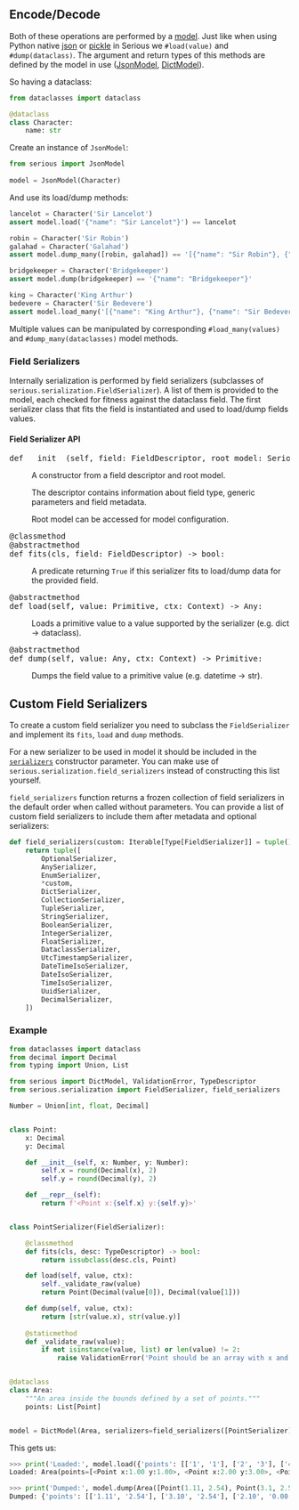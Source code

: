 ## Encode/Decode

Both of these operations are performed by a [model](models.md). 
Just like when using Python native [json][py-json] or [pickle][py-pickle] in Serious we `#load(value)`
and `#dump(dataclass)`. The argument and return types of this methods are defined by the model in use
 ([JsonModel][json-model], [DictModel][dict-model]).

So having a dataclass:
```python
from dataclasses import dataclass

@dataclass
class Character:
    name: str
```

Create an instance of `JsonModel`:  
```python
from serious import JsonModel
    
model = JsonModel(Character)
```

And use its load/dump methods:
```python
lancelot = Character('Sir Lancelot')
assert model.load('{"name": "Sir Lancelot"}') == lancelot

robin = Character('Sir Robin')
galahad = Character('Galahad')
assert model.dump_many([robin, galahad]) == '[{"name": "Sir Robin"}, {"name": "Galahad"}]'

bridgekeeper = Character('Bridgekeeper')
assert model.dump(bridgekeeper) == '{"name": "Bridgekeeper"}'

king = Character('King Arthur')
bedevere = Character('Sir Bedevere')
assert model.load_many('[{"name": "King Arthur"}, {"name": "Sir Bedevere"}]') == [king, bedevere]
```

Multiple values can be manipulated by corresponding `#load_many(values)` and `#dump_many(dataclasses)` model methods.


### Field Serializers
Internally serialization is performed by field serializers (subclasses of `serious.serialization.FieldSerializer`).
A list of them is provided to the model, each checked for fitness against the dataclass field.
The first serializer class that fits the field is instantiated and used to load/dump fields values.

#### Field Serializer API

<dl>
    <dt><pre>def __init__(self, field: FieldDescriptor, root_model: SeriousModel):</pre></dt>
    <dd>
    <p>A constructor from a field descriptor and root model.
    <p>The descriptor contains information about field type, generic parameters and field metadata. 
    <p>Root model can be accessed for model configuration. 
    </dd>
    <dt><pre>@classmethod
@abstractmethod
def fits(cls, field: FieldDescriptor) -> bool:</pre></dt>
    <dd>A predicate returning <code>True</code> if this serializer fits to load/dump data for the provided field.</dd>
    <dt><pre>@abstractmethod
def load(self, value: Primitive, ctx: Context) -> Any:</pre></dt>
    <dd>Loads a primitive value to a value supported by the serializer (e.g. dict -> dataclass).</dd>
    <dt><pre>@abstractmethod
def dump(self, value: Any, ctx: Context) -> Primitive:</pre></dt>
    <dd>Dumps the field value to a primitive value (e.g. datetime -> str).</dd>
</dl>

## Custom Field Serializers
To create a custom field serializer you need to subclass the `FieldSerializer` and 
implement its `fits`, `load` and `dump` methods. 

For a new serializer to be used in model it should be included in the [`serializers`][model-init-serializers]
constructor parameter.
You can make use of `serious.serialization.field_serializers` instead of constructing this list yourself. 

`field_serializers` function returns a frozen collection of field serializers in the default order 
when called without parameters. 
You can provide a list of custom field serializers to include them after metadata and optional serializers:

```python
def field_serializers(custom: Iterable[Type[FieldSerializer]] = tuple()) -> Tuple[Type[FieldSerializer], ...]:
    return tuple([
        OptionalSerializer,
        AnySerializer,
        EnumSerializer,
        *custom,
        DictSerializer,
        CollectionSerializer,
        TupleSerializer,
        StringSerializer,
        BooleanSerializer,
        IntegerSerializer,
        FloatSerializer,
        DataclassSerializer,
        UtcTimestampSerializer,
        DateTimeIsoSerializer,
        DateIsoSerializer,
        TimeIsoSerializer,
        UuidSerializer,
        DecimalSerializer,
    ])
```

### Example

```python
from dataclasses import dataclass
from decimal import Decimal
from typing import Union, List

from serious import DictModel, ValidationError, TypeDescriptor
from serious.serialization import FieldSerializer, field_serializers

Number = Union[int, float, Decimal]


class Point:
    x: Decimal
    y: Decimal

    def __init__(self, x: Number, y: Number):
        self.x = round(Decimal(x), 2)
        self.y = round(Decimal(y), 2)

    def __repr__(self):
        return f'<Point x:{self.x} y:{self.y}>'


class PointSerializer(FieldSerializer):

    @classmethod
    def fits(cls, desc: TypeDescriptor) -> bool:
        return issubclass(desc.cls, Point)

    def load(self, value, ctx):
        self._validate_raw(value)
        return Point(Decimal(value[0]), Decimal(value[1]))

    def dump(self, value, ctx):
        return [str(value.x), str(value.y)]
    
    @staticmethod
    def _validate_raw(value):
        if not isinstance(value, list) or len(value) != 2:
            raise ValidationError('Point should be an array with x and y coordinates')


@dataclass
class Area:
    """An area inside the bounds defined by a set of points."""
    points: List[Point]


model = DictModel(Area, serializers=field_serializers([PointSerializer]))
```
This gets us:
```python
>>> print('Loaded:', model.load({'points': [['1', '1'], ['2', '3'], ['4', '3.2']]}))
Loaded: Area(points=[<Point x:1.00 y:1.00>, <Point x:2.00 y:3.00>, <Point x:4.00 y:3.20>])

>>> print('Dumped:', model.dump(Area([Point(1.11, 2.54), Point(3.1, 2.54), Point(2.1, 0)])))
Dumped: {'points': [['1.11', '2.54'], ['3.10', '2.54'], ['2.10', '0.00']]}
```


[py-json]: https://docs.python.org/3.7/library/json.html#json.load
[py-pickle]: https://docs.python.org/3.7/library/pickle.html#pickle.load
[json-model]: models.md#jsonmodel
[dict-model]: models.md#dictmodel
[model-init-serializers]: models.md#serializers
[iso8601]: https://en.wikipedia.org/wiki/ISO_8601